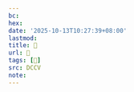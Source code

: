 ```yaml
---
bc:
hex:
date: '2025-10-13T10:27:39+08:00'
lastmod:
title: 􄙒
url: 􄙒
tags: [𤂲]
src: DCCV
note:
---
```

